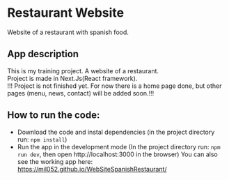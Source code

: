 # Restaurant Website
Website of a restaurant with spanish food.
## App description
This is my training project. A website of a restaurant.  
Project is made in Next.Js(React framework).  
!!! Project is not finished yet. For now there is a home page done, but other pages (menu, news, contact) will be added soon.!!!
## How to run the code:
* Download the code and instal dependencies (in the project directory run: `npm install`)
* Run the app in the development mode (In the project directory run: `npm run dev`, then open http://localhost:3000 in the browser)
You can also see the working app here: https://mil052.github.io/WebSiteSpanishRestaurant/